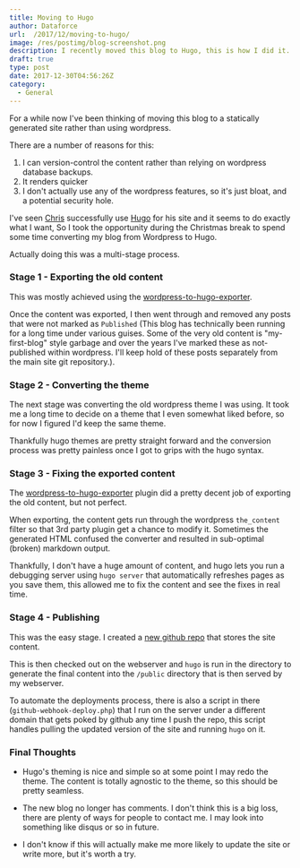 ```yaml
---
title: Moving to Hugo
author: Dataforce
url:  /2017/12/moving-to-hugo/
image: /res/postimg/blog-screenshot.png
description: I recently moved this blog to Hugo, this is how I did it. Kind of.
draft: true
type: post
date: 2017-12-30T04:56:26Z
category:
  - General
---
```


For a while now I've been thinking of moving this blog to a statically generated site rather than using wordpress.

There are a number of reasons for this:

  1. I can version-control the content rather than relying on wordpress database backups.
  2. It renders quicker
  3. I don't actually use any of the wordpress features, so it's just bloat, and a potential security hole.

I've seen [Chris](https://chameth.com/) successfully use [Hugo](https://gohugo.io/) for his site and it seems to do exactly what I want, So I took the opportunity during the Christmas break to spend some time converting my blog from Wordpress to Hugo.

Actually doing this was a multi-stage process.

### Stage 1 - Exporting the old content

This was mostly achieved using the [wordpress-to-hugo-exporter](https://github.com/SchumacherFM/wordpress-to-hugo-exporter).

Once the content was exported, I then went through and removed any posts that were not marked as `Published` (This blog has technically been running for a long time under various guises. Some of the very old content is "my-first-blog" style garbage and over the years I've marked these as not-published within wordpress. I'll keep hold of these posts separately from the main site git repository.).

### Stage 2 - Converting the theme

The next stage was converting the old wordpress theme I was using. It took me a long time to decide on a theme that I even somewhat liked before, so for now I figured I'd keep the same theme.

Thankfully hugo themes are pretty straight forward and the conversion process was pretty painless once I got to grips with the hugo syntax.

### Stage 3 - Fixing the exported content

The [wordpress-to-hugo-exporter](https://github.com/SchumacherFM/wordpress-to-hugo-exporter) plugin did a pretty decent job of exporting the old content, but not perfect.

When exporting, the content gets run through the wordpress `the_content` filter so that 3rd party plugin get a chance to modify it. Sometimes the generated HTML confused the converter and resulted in sub-optimal (broken) markdown output.

Thankfully, I don't have a huge amount of content, and hugo lets you run a debugging server using `hugo server` that automatically refreshes pages as you save them, this allowed me to fix the content and see the fixes in real time.

### Stage 4 - Publishing

This was the easy stage. I created a [new github repo](http://github.com/shanemcc/blog.dataforce.org.uk) that stores the site content.

This is then checked out on the webserver and `hugo` is run in the directory to generate the final content into the `/public` directory that is then served by my webserver.

To automate the deployments process, there is also a script in there (`github-webhook-deploy.php`) that I run on the server under a different domain that gets poked by github any time I push the repo, this script handles pulling the updated version of the site and running `hugo` on it.

### Final Thoughts

 - Hugo's theming is nice and simple so at some point I may redo the theme. The content is totally agnostic to the theme, so this should be pretty seamless.

 - The new blog no longer has comments. I don't think this is a big loss, there are plenty of ways for people to contact me. I may look into something like disqus or so in future.

 - I don't know if this will actually make me more likely to update the site or write more, but it's worth a try.
